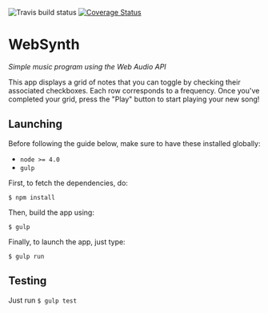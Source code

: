 ![Travis build status](https://travis-ci.org/floriansimon1/learning.websynth.svg?branch=development)
[![Coverage Status](https://coveralls.io/repos/floriansimon1/learning.websynth/badge.svg?branch=development)](https://coveralls.io/r/floriansimon1/learning.websynth?branch=development)

# WebSynth

*Simple music program using the Web Audio API*

This app displays a grid of notes that you can toggle by checking their associated checkboxes. Each row
corresponds to a frequency. Once you've completed your grid, press the "Play" button to start playing your
new song!

## Launching

Before following the guide below, make sure to have these installed globally:
- `node >= 4.0`
- `gulp`

First, to fetch the dependencies, do:

`$ npm install`

Then, build the app using:

`$ gulp`

Finally, to launch the app, just type:

`$ gulp run`

## Testing

Just run `$ gulp test`
